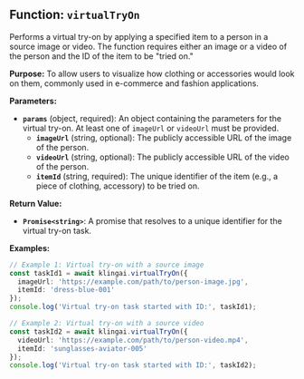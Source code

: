 ## Function: `virtualTryOn`

Performs a virtual try-on by applying a specified item to a person in a source image or video. The function requires either an image or a video of the person and the ID of the item to be "tried on."

**Purpose:**
To allow users to visualize how clothing or accessories would look on them, commonly used in e-commerce and fashion applications.

**Parameters:**

- **`params`** (object, required): An object containing the parameters for the virtual try-on. At least one of `imageUrl` or `videoUrl` must be provided.
  - **`imageUrl`** (string, optional): The publicly accessible URL of the image of the person.
  - **`videoUrl`** (string, optional): The publicly accessible URL of the video of the person.
  - **`itemId`** (string, required): The unique identifier of the item (e.g., a piece of clothing, accessory) to be tried on.

**Return Value:**

- **`Promise<string>`**: A promise that resolves to a unique identifier for the virtual try-on task.

**Examples:**

```typescript
// Example 1: Virtual try-on with a source image
const taskId1 = await klingai.virtualTryOn({
  imageUrl: 'https://example.com/path/to/person-image.jpg',
  itemId: 'dress-blue-001'
});
console.log('Virtual try-on task started with ID:', taskId1);

// Example 2: Virtual try-on with a source video
const taskId2 = await klingai.virtualTryOn({
  videoUrl: 'https://example.com/path/to/person-video.mp4',
  itemId: 'sunglasses-aviator-005'
});
console.log('Virtual try-on task started with ID:', taskId2);
```